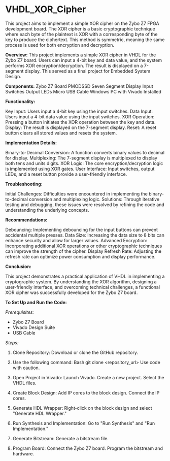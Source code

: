 # VHDL_XOR_Cipher
This project aims to implement a simple XOR cipher on the Zybo Z7 FPGA development board. The XOR cipher is a basic cryptographic technique where each byte of the plaintext is XOR with a corresponding byte of the key to produce the ciphertext. This method is symmetric, meaning the same process is used for both encryption and decryption. 


**Overview:**
This project implements a simple XOR cipher in VHDL for the Zybo Z7 board. Users can input a 4-bit key and data value, and the system performs XOR encryption/decryption. The result is displayed on a 7-segment display. This served as a final project for Embedded System Design.

**Components:**
Zybo Z7 Board
PMODSSD Seven Segment Display
Input Switches
Output LEDs
Micro USB Cable
Windows PC with Vivado Installed

**Functionality:**

Key Input: Users input a 4-bit key using the input switches.
Data Input: Users input a 4-bit data value using the input switches.
XOR Operation: Pressing a button initiates the XOR operation between the key and data.
Display: The result is displayed on the 7-segment display.
Reset: A reset button clears all stored values and resets the system.

**Implementation Details:**

Binary-to-Decimal Conversion: A function converts binary values to decimal for display.
Multiplexing: The 7-segment display is multiplexed to display both tens and units digits.
XOR Logic: The core encryption/decryption logic is implemented using XOR gates.
User Interface: Input switches, output LEDs, and a reset button provide a user-friendly interface.

**Troubleshooting:**

Initial Challenges: Difficulties were encountered in implementing the binary-to-decimal conversion and multiplexing logic.
Solutions: Through iterative testing and debugging, these issues were resolved by refining the code and understanding the underlying concepts.

**Recommendations:**

Debouncing: Implementing debouncing for the input buttons can prevent accidental multiple presses.
Data Size: Increasing the data size to 8 bits can enhance security and allow for larger values.
Advanced Encryption: Incorporating additional XOR operations or other cryptographic techniques can improve the strength of the cipher.
Display Refresh Rate: Adjusting the refresh rate can optimize power consumption and display performance.

**Conclusion:**

This project demonstrates a practical application of VHDL in implementing a cryptographic system. By understanding the XOR algorithm, designing a user-friendly interface, and overcoming technical challenges, a functional XOR cipher was successfully developed for the Zybo Z7 board.

**To Set Up and Run the Code:**

_Prerequisites:_
- Zybo Z7 Board
- Vivado Design Suite
- USB Cable

_Steps:_

1. Clone Repository:
Download or clone the GitHub repository.

2. Use the following command:
Bash
git clone <repository_url>
Use code with caution.

3. Open Project in Vivado:
Launch Vivado.
Create a new project.
Select the VHDL files.

4. Create Block Design:
Add IP cores to the block design.
Connect the IP cores.

5. Generate HDL Wrapper:
Right-click on the block design and select "Generate HDL Wrapper."

6. Run Synthesis and Implementation:
Go to "Run Synthesis" and "Run Implementation."

7. Generate Bitstream:
Generate a bitstream file.

8. Program Board:
Connect the Zybo Z7 board.
Program the bitstream and hardware.

